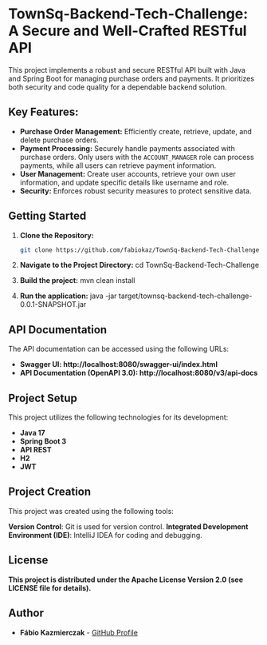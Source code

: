 # TownSq-Backend-Tech-Challenge: A Secure and Well-Crafted RESTful API

This project implements a robust and secure RESTful API built with Java and Spring Boot for managing purchase orders and payments. It prioritizes both security and code quality for a dependable backend solution.

## Key Features:

* **Purchase Order Management:** Efficiently create, retrieve, update, and delete purchase orders.
* **Payment Processing:** Securely handle payments associated with purchase orders. Only users with the `ACCOUNT_MANAGER` role can process payments, while all users can retrieve payment information.
* **User Management:** Create user accounts, retrieve your own user information, and update specific details like username and role.
* **Security:** Enforces robust security measures to protect sensitive data.

## Getting Started

1. **Clone the Repository:**

   ```bash
   git clone https://github.com/fabiokaz/TownSq-Backend-Tech-Challenge.git
   
2. **Navigate to the Project Directory:**
   cd TownSq-Backend-Tech-Challenge

3. **Build the project:**
   mvn clean install

4. **Run the application:**
   java -jar target/townsq-backend-tech-challenge-0.0.1-SNAPSHOT.jar

## API Documentation
The API documentation can be accessed using the following URLs:

* **Swagger UI: http://localhost:8080/swagger-ui/index.html**
* **API Documentation (OpenAPI 3.0): http://localhost:8080/v3/api-docs**

## Project Setup

This project utilizes the following technologies for its development:

* **Java 17**
* **Spring Boot 3**
* **API REST**
* **H2**
* **JWT**

## Project Creation

This project was created using the following tools:

   **Version Control**: Git is used for version control.
   **Integrated Development Environment (IDE)**: IntelliJ IDEA for coding and debugging.

## License

   **This project is distributed under the Apache License Version 2.0 (see LICENSE file for details).**

## Author

- **Fábio Kazmierczak** - [GitHub Profile](https://github.com/fabiokaz)